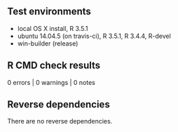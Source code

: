 ## Test environments
* local OS X install, R 3.5.1
* ubuntu 14.04.5 (on travis-ci), R 3.5.1, R 3.4.4, R-devel
* win-builder (release)

## R CMD check results

0 errors | 0 warnings | 0 notes

## Reverse dependencies

There are no reverse dependencies.

